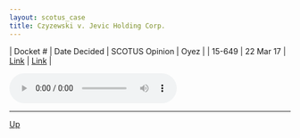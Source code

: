 ```yaml
---
layout: scotus_case
title: Czyzewski v. Jevic Holding Corp.  
---
```


| Docket # | Date Decided | SCOTUS Opinion | Oyez |
| 15-649 | 22 Mar 17 | [Link](https://www.supremecourt.gov/opinions/boundvolumes/580BV.pdf#page=678) | [Link](https://www.oyez.org/cases/2016/15-649) |

<audio controls>
   <source src='./resources/15-649.mp3' type='audio/mpeg'>
</audio>

<object data='./resources/15-649.pdf' type='application/pdf'></object>

---

[Up](./README.md)